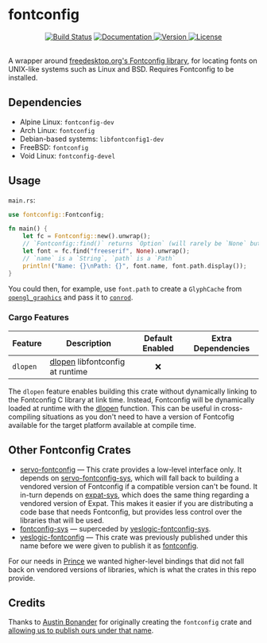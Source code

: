 fontconfig
==========

<div align="center">
  <a href="https://github.com/yeslogic/fontconfig-rs/actions/workflows/ci.yml">
    <img src="https://github.com/yeslogic/fontconfig-rs/actions/workflows/ci.yml/badge.svg" alt="Build Status"></a>
  <a href="https://docs.rs/fontconfig">
    <img src="https://docs.rs/fontconfig/badge.svg" alt="Documentation">
  </a>
  <a href="https://crates.io/crates/fontconfig">
    <img src="https://img.shields.io/crates/v/fontconfig.svg" alt="Version">
  </a>
  <a href="https://github.com/yeslogic/fontconfig-rs/blob/master/LICENSE">
    <img src="https://img.shields.io/crates/l/fontconfig.svg" alt="License">
  </a>
</div>

<br>

A wrapper around [freedesktop.org's Fontconfig library][homepage], for locating fonts on UNIX-like systems such as Linux and BSD. Requires Fontconfig to be installed.

Dependencies
------------

* Alpine Linux: `fontconfig-dev`
* Arch Linux: `fontconfig`
* Debian-based systems: `libfontconfig1-dev`
* FreeBSD: `fontconfig`
* Void Linux: `fontconfig-devel`

Usage
-----

`main.rs`:

```rust
use fontconfig::Fontconfig;

fn main() {
    let fc = Fontconfig::new().unwrap();
    // `Fontconfig::find()` returns `Option` (will rarely be `None` but still could be)
    let font = fc.find("freeserif", None).unwrap();
    // `name` is a `String`, `path` is a `Path`
    println!("Name: {}\nPath: {}", font.name, font.path.display());
}
```

You could then, for example, use `font.path` to create a `GlyphCache` from [`opengl_graphics`][gl] and pass it to [`conrod`][conrod].

### Cargo Features

| Feature       | Description                       | Default Enabled | Extra Dependencies    |
|---------------|-----------------------------------|:---------------:|-----------------------|
| `dlopen`      | [dlopen] libfontconfig at runtime |        ❌       |                       |

The `dlopen` feature enables building this crate without dynamically linking to the Fontconfig C library at link time. Instead, Fontconfig will be dynamically loaded at runtime with the [dlopen] function. This can be useful in cross-compiling situations as you don't need to have a version of Fontcofig available for the target platform available at compile time.

Other Fontconfig Crates
-----------------------

* [servo-fontconfig] — This crate provides a low-level interface only. It
  depends on [servo-fontconfig-sys], which will fall back to building a
  vendored version of Fontconfig if a compatible version can't be found. It
  in-turn depends on [expat-sys], which does the same thing regarding a vendored
  version of Expat. This makes it easier if you are distributing a code base
  that needs Fontconfig, but provides less control over the libraries that will
  be used.
* [fontconfig-sys] — superceded by [yeslogic-fontconfig-sys].
* [yeslogic-fontconfig] — This crate was previously published under this name before we were given to publish it as [fontconfig].

For our needs in [Prince] we wanted higher-level bindings that did not fall back on vendored versions of libraries, which is what the crates in this repo provide.

Credits
-------

Thanks to [Austin Bonander][abonander] for originally creating the
`fontconfig` crate and [allowing us to publish ours under that
name](https://github.com/abonander/fontconfig-rs/issues/9).

[conrod]: https://github.com/PistonDevelopers/conrod
[expat-sys]: https://crates.io/crates/expat-sys
[fontconfig-sys]: https://crates.io/crates/fontconfig-sys
[fontconfig]: https://crates.io/crates/fontconfig
[gl]: https://github.com/PistonDevelopers/opengl_graphics
[homepage]: https://www.freedesktop.org/wiki/Software/fontconfig/
[Prince]: https://www.princexml.com/
[servo-fontconfig-sys]: https://crates.io/crates/servo-fontconfig-sys
[servo-fontconfig]: https://crates.io/crates/servo-fontconfig
[yeslogic-fontconfig]: https://crates.io/crates/yeslogic-fontconfig
[yeslogic-fontconfig-sys]: https://crates.io/crates/yeslogic-fontconfig-sys
[abonander]: https://github.com/abonander
[dlopen]: https://pubs.opengroup.org/onlinepubs/9699919799/functions/dlopen.html
[dlib]: https://crates.io/crates/dlib
